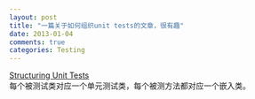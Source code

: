 ```yaml
---
layout: post
title: "一篇关于如何组织unit tests的文章，很有趣"
date: 2013-01-04
comments: true
categories: Testing
---
```

<a href="http://haacked.com/archive/2012/01/02/structuring-unit-tests.aspx/">Structuring Unit Tests</a><br />每个被测试类对应一个单元测试类，每个被测方法都对应一个嵌入类。